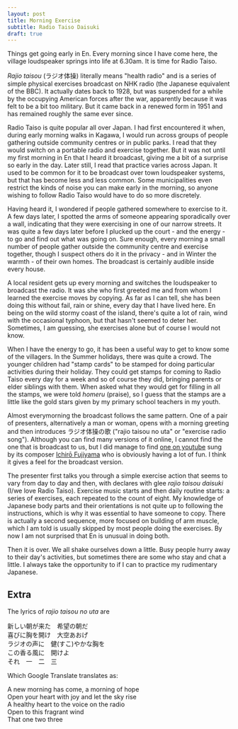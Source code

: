 ```yaml
---
layout: post
title: Morning Exercise
subtitle: Radio Taiso Daisuki
draft: true
---
```

Things get going early in En. Every morning since I have come here, the village loudspeaker springs into life at 6.30am. It is time for Radio Taiso.  

*Rajio taisou* (ラジオ体操) literally means "health radio" and is a series of simple physical exercises broadcast on NHK radio (the Japanese equivalent of the BBC). It actually dates back to 1928, but was suspended for a while by the occupying American forces after the war, apparently because it was felt to be a bit too military. But it came back in a renewed form in 1951 and has remained roughly the same ever since.

Radio Taiso is quite popular all over Japan. I had first encountered it when, during early morning walks in Kagawa, I would run across groups of people gathering outside community centres or in public parks. I read that they would switch on a portable radio and exercise together. But it was not until my first morning in En that  I heard it broadcast, giving me a bit of a surprise so early in the day. Later still, I read that practice varies across Japan. It used to be common for it to be broadcast over town loudspeaker systems, but that has become less and less common. Some municipalities even restrict the kinds of noise you can make early in the morning, so anyone wishing to follow Radio Taiso would have to do so more discretely.

Having heard it, I wondered if people gathered somewhere to exercise to it. A few days later, I spotted the arms of someone appearing sporadically over a wall, indicating that they were exercising in one of our narrow streets. It was quite a few days later before I plucked up the court - and the energy - to go and find out what was going on.  Sure enough, every morning a small number of people gather outside the community centre and exercise together, though I suspect others do it in the privacy - and in Winter the warmth - of their own homes. The broadcast is certainly audible inside every house.

A local resident gets up every morning and switches the loudspeaker to broadcast the radio. It was she who first greeted me and from whom I learned the exercise moves by copying. As far as I can tell, she has been doing this without fail, rain or shine, every day that I have lived here. En being on the wild stormy coast of the island, there's quite a lot of rain, wind with the occasional typhoon, but that hasn't seemed to deter her. Sometimes, I am guessing, she exercises alone but of course I would not know. 

When I have the energy to go, it has been a useful way to get to know some of the villagers. In the Summer holidays, there was quite a crowd. The younger children had "stamp cards" to be stamped for doing particular activities during their holiday. They could get stamps for coming to Radio Taiso every day for a week and so of course they did, bringing parents or elder siblings with them. When asked what they would get for filling in all the stamps, we were told *homeru* (praise), so I guess that the stamps are a little like the gold stars given by my primary school teachers in my youth.

Almost everymorning the broadcast follows the same pattern. One of a pair of presenters, alternatively a man or woman, opens with a morning greeting and then introduces ラジオ体操の歌 ("rajio taisou no uta" or "exercise radio song"). Although you can find many versions of it online, I cannot find the one that is broadcast to us, but I did manage to find [one on youtube](https://youtu.be/mrfRh64v5r8) sung by its composer [Ichirō Fujiyama](https://en.wikipedia.org/wiki/Ichir%C5%8D_Fujiyama) who is obviously having a lot of fun. I think it gives a feel for the broadcast version.

The presenter first talks you through a simple exercise action that seems to vary from day to day and then, with declares with glee *rajio taisou daisuki* (I/we love Radio Taiso). Exercise music starts and then daily routine starts: a series of exercises, each repeated to the count of eight. My knowledge of Japanese body parts and their orientations is not quite up to following the instructions, which is why it was essential to have someone to copy. There is actually a second sequence, more focused on building of arm muscle, which I am told is usually skipped by most people doing the exercises. By now I am not surprised that En is unusual in doing both.

Then it is over. We all shake ourselves down a little. Busy people hurry away to their day's activities, but sometimes there are some who stay and chat a little. I always take the opportunity to if I can to practice my rudimentary Japanese. 

## Extra

The lyrics of *rajio taisou no uta* are

新しい朝が来た　希望の朝だ  
喜びに胸を開け　大空あおげ  
ラジオの声に　健(すこ)やかな胸を  
この香る風に　開けよ  
それ　一　二　三  

Which Google Translate translates as:

A new morning has come, a morning of hope  
Open your heart with joy and let the sky rise  
A healthy heart to the voice on the radio  
Open to this fragrant wind  
That one two three  


